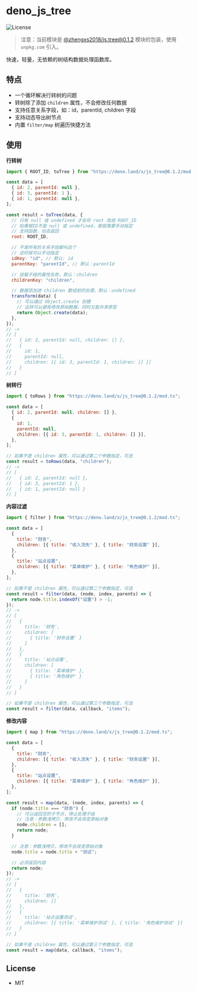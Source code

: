 # deno_js_tree

![License](https://img.shields.io/badge/license-MIT-brightgreen.svg)

> 注意：当前模块是 [@zhengxs2018/js.tree@0.1.2][js.tree] 模块的包装，使用 `unpkg.com` 引入。

快速，轻量，无依赖的树结构数据处理函数库。

## 特点

- 一个循环解决行转树的问题
- 转树除了添加 `children` 属性，不会修改任何数据
- 支持任意关系字段，如：id，parentId, children 字段
- 支持动态导出树节点
- 内置 `filter/map` 树遍历快捷方法

## 使用

**行转树**

```js
import { ROOT_ID, toTree } from "https://deno.land/x/js_tree@0.1.2/mod.ts";

const data = [
  { id: 2, parentId: null },
  { id: 3, parentId: 1 },
  { id: 1, parentId: null },
];

const result = toTree(data, {
  // 只有 null 或 undefined 才会将 root 改成 ROOT_ID
  // 如果根ID不是 null 或 undefined，那就需要手动指定
  // 支持函数，动态返回
  root: ROOT_ID,

  // 不是所有的关系字段都叫这个
  // 这时就可以手动指定
  idKey: "id", // 默认: id
  parentKey: "parentId", // 默认：parentId

  // 挂载子级的属性名称，默认：children
  childrenKey: "children",

  // 数据添加进 children 数组前的处理，默认：undefined
  transform(data) {
    // 可以通过 Object.create 创建
    // 这样可以避免修改原始数据，同时又能共享原型
    return Object.create(data);
  },
});
// ->
// [
//   { id: 2, parentId: null, children: [] },
//   {
//     id: 1,
//     parentId: null,
//     children: [{ id: 3, parentId: 1, children: [] }]
//   }
// ]
```

**树转行**

```js
import { toRows } from "https://deno.land/x/js_tree@0.1.2/mod.ts";

const data = [
  { id: 2, parentId: null, children: [] },
  {
    id: 1,
    parentId: null,
    children: [{ id: 3, parentId: 1, children: [] }],
  },
];

// 如果不是 children 属性，可以通过第二个参数指定，可选
const result = toRows(data, "children");
// ->
// [
//   { id: 2, parentId: null },
//   { id: 3, parentId: 1 },
//   { id: 1, parentId: null }
// ]
```

**内容过滤**

```js
import { filter } from "https://deno.land/x/js_tree@0.1.2/mod.ts";

const data = [
  {
    title: "财务",
    children: [{ title: "收入流失" }, { title: "财务设置" }],
  },
  {
    title: "站点设置",
    children: [{ title: "菜单维护" }, { title: "角色维护" }],
  },
];

// 如果不是 children 属性，可以通过第二个参数指定，可选
const result = filter(data, (node, index, parents) => {
  return node.title.indexOf("设置") > -1;
});
// ->
// [
//   {
//     title: '财务',
//     children: [
//       { title: '财务设置' }
//     ]
//   },
//   {
//     title: '站点设置',
//     children: [
//       { title: '菜单维护' },
//       { title: '角色维护' }
//     ]
//   }
// ]

// 如果不是 children 属性，可以通过第三个参数指定，可选
const result = filter(data, callback, "items");
```

**修改内容**

```js
import { map } from "https://deno.land/x/js_tree@0.1.2/mod.ts";

const data = [
  {
    title: "财务",
    children: [{ title: "收入流失" }, { title: "财务设置" }],
  },
  {
    title: "站点设置",
    children: [{ title: "菜单维护" }, { title: "角色维护" }],
  },
];

const result = map(data, (node, index, parents) => {
  if (node.title === "财务") {
    // 可以返回空的子节点，停止处理子级
    // 注意：参数浅拷贝，修改不会改变原始对象
    node.children = [];
    return node;
  }

  // 注意：参数浅拷贝，修改不会改变原始对象
  node.title = node.title + "测试";

  // 必须返回内容
  return node;
});
// ->
// [
//   {
//     title: '财务',
//     children: []
//   },
//   {
//     title: '站点设置测试',
//     children: [{ title: '菜单维护测试' }, { title: '角色维护测试' }]
//   }
// ]

// 如果不是 children 属性，可以通过第三个参数指定，可选
const result = map(data, callback, "items");
```

## License

- MIT

[js.tree]: https://github.com/zhengxs2018/js.tree
